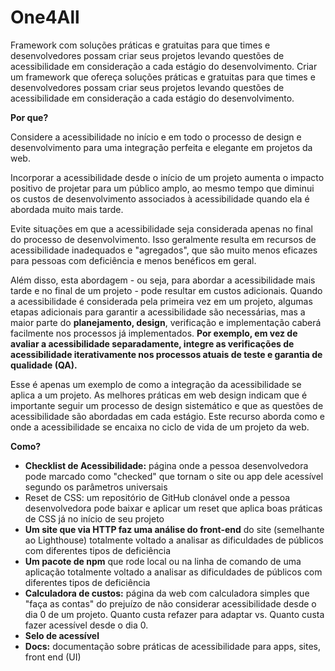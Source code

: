# One4All
Framework com soluções práticas e gratuitas para que times e desenvolvedores possam criar seus projetos levando questões de acessibilidade em consideração a cada estágio do desenvolvimento.
Criar um framework que ofereça soluções práticas e gratuitas para que times e desenvolvedores possam criar seus projetos levando questões de acessibilidade  em consideração a cada estágio do desenvolvimento.

**Por que?**

Considere a acessibilidade no início e em todo o processo de design e desenvolvimento para uma integração perfeita e elegante em projetos da web. 

Incorporar a acessibilidade desde o início de um projeto aumenta o impacto positivo de projetar para um público amplo, ao mesmo tempo que diminui os custos de desenvolvimento associados à acessibilidade quando ela é abordada muito mais tarde. 

Evite situações em que a acessibilidade seja considerada apenas no final do processo de desenvolvimento. Isso geralmente resulta em recursos de acessibilidade inadequados e "agregados", que são muito menos eficazes para pessoas com deficiência e menos benéficos em geral.

Além disso, esta abordagem - ou seja, para abordar a acessibilidade mais tarde e no final de um projeto - pode resultar em custos adicionais. Quando a acessibilidade é considerada pela primeira vez em um projeto, algumas etapas adicionais para garantir a acessibilidade são necessárias, mas a maior parte do **planejamento, design**, verificação e implementação caberá facilmente nos processos já implementados. **Por exemplo, em vez de avaliar a acessibilidade separadamente, integre as verificações de acessibilidade iterativamente nos processos atuais de teste e garantia de qualidade (QA).** 

Esse é apenas um exemplo de como a integração da acessibilidade se aplica a um projeto. As melhores práticas em web design indicam que é importante seguir um processo de design sistemático e que as questões de acessibilidade são abordadas em cada estágio. Este recurso aborda como e onde a acessibilidade se encaixa no ciclo de vida de um projeto da web.

**Como?**

- **Checklist de Acessibilidade:** página onde a pessoa desenvolvedora pode marcado como "checked"  que tornam o site ou app dele acessível segundo os parâmetros universais
- Reset de CSS: um repositório de GitHub clonável onde a pessoa desenvolvedora pode baixar e aplicar um reset que aplica boas práticas de CSS já no início de seu projeto
- **Um site que via HTTP faz uma análise do front-end** do site (semelhante ao Lighthouse) totalmente voltado a analisar as dificuldades de públicos com diferentes tipos de deficiência
- **Um pacote de npm** que rode local ou na linha de comando de uma aplicação totalmente voltado a analisar as dificuldades de públicos com diferentes tipos de deficiência
- **Calculadora de custos:** página da web com calculadora simples que "faça as contas" do prejuízo de não considerar acessibilidade desde o dia 0 de um projeto. Quanto custa refazer para adaptar vs. Quanto custa fazer acessível desde o dia 0.
- **Selo de acessível**
- **Docs:** documentação sobre práticas de acessibilidade para apps, sites, front end (UI)

